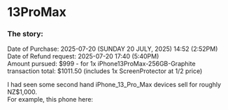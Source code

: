 # 13ProMax




### The story:

Date of Purchase: 2025-07-20 (SUNDAY 20 JULY, 2025) 14:52 (2:52PM)\
Date of Refund request: 2025-07-20 17:40 (5:40PM)\
Amount pursued: $999 - for 1x iPhone13ProMax-256GB-Graphite\
transaction total: $1011.50  (includes 1x ScreenProtector at 1/2 price)

I had seen some second hand iPhone_13_Pro_Max devices sell for roughly NZ$1,000.\
For example, this phone here: 
